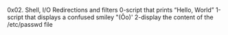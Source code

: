 0x02. Shell, I/O Redirections and filters
0-script that prints “Hello, World”
1-script that displays a confused smiley "(Ôo)'
2-display the content of the /etc/passwd file

